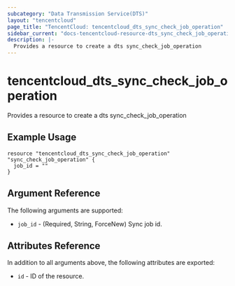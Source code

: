 ```yaml
---
subcategory: "Data Transmission Service(DTS)"
layout: "tencentcloud"
page_title: "TencentCloud: tencentcloud_dts_sync_check_job_operation"
sidebar_current: "docs-tencentcloud-resource-dts_sync_check_job_operation"
description: |-
  Provides a resource to create a dts sync_check_job_operation
---
```


# tencentcloud_dts_sync_check_job_operation

Provides a resource to create a dts sync_check_job_operation

## Example Usage

```hcl
resource "tencentcloud_dts_sync_check_job_operation" "sync_check_job_operation" {
  job_id = ""
}
```

## Argument Reference

The following arguments are supported:

* `job_id` - (Required, String, ForceNew) Sync job id.

## Attributes Reference

In addition to all arguments above, the following attributes are exported:

* `id` - ID of the resource.




